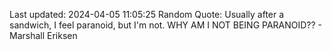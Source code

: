 Last updated: 2024-04-05 11:05:25
Random Quote: Usually after a sandwich, I feel paranoid, but I'm not. WHY AM I NOT BEING PARANOID?? - Marshall Eriksen